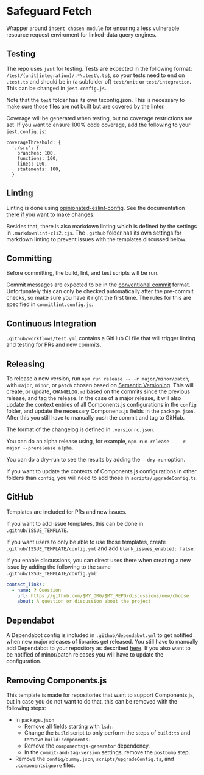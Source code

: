 # Safeguard Fetch

Wrapper around ``insert chosen module`` for ensuring a less vulnerable resource request enviroment for linked-data query engines.

## Testing

The repo uses `jest` for testing.
Tests are expected in the following format: `/test/(unit|integration)/.*\.test\.ts$`,
so your tests need to end on `.test.ts` and should be in (a subfolder of) `test/unit` or `test/integration`.
This can be changed in `jest.config.js`.

Note that the `test` folder has its own tsconfig.json.
This is necessary to make sure those files are not built but are covered by the linter.

Coverage will be generated when testing,
but no coverage restrictions are set.
If you want to ensure 100% code coverage,
add the following to your `jest.config.js`:

```text
coverageThreshold: {
  './src': {
    branches: 100,
    functions: 100,
    lines: 100,
    statements: 100,
  }
```

## Linting

Linting is done using [opinionated-eslint-config](https://github.com/joachimvh/opinionated-eslint-config).
See the documentation there if you want to make changes.

Besides that, there is also markdown linting which is defined by the settings in `.markdownlint-cli2.cjs`.
The `.github` folder has its own settings for markdown linting to prevent issues with the templates discussed below.

## Committing

Before committing, the build, lint, and test scripts will be run.

Commit messages are expected to be in the [conventional commit](https://www.conventionalcommits.org/en/v1.0.0/) format.
Unfortunately this can only be checked automatically after the pre-commit checks,
so make sure you have it right the first time.
The rules for this are specified in `commitlint.config.js`.

## Continuous Integration

`.github/workflows/test.yml` contains a GitHub CI file that will trigger linting and testing for PRs and new commits.

## Releasing

To release a new version, run `npm run release -- -r major/minor/patch`,
with `major`, `minor`, or `patch` chosen based on [Semantic Versioning](https://semver.org/).
This will create, or update, `CHANGELOG.md` based on the commits since the previous release,
and tag the release.
In the case of a major release,
it will also update the context entries of all Components.js configurations in the `config` folder,
and update the necessary Components.js fields in the `package.json`.
After this you still have to manually push the commit and tag to GitHub.

The format of the changelog is defined in `.versionrc.json`.

You can do an alpha release using, for example, `npm run release -- -r major --prerelease alpha`.

You can do a dry-run to see the results by adding the `--dry-run` option.

If you want to update the contexts of Components.js configurations in other folders than `config`,
you will need to add those in `scripts/upgradeConfig.ts`.

## GitHub

Templates are included for PRs and new issues.

If you want to add issue templates, this can be done in `.github/ISSUE_TEMPLATE`.

If you want users to only be able to use those templates,
create `.github/ISSUE_TEMPLATE/config.yml` and add `blank_issues_enabled: false`.

If you enable discussions, you can direct uses there when creating a new issue
by adding the following to the same `.github/ISSUE_TEMPLATE/config.yml`:

```yaml
contact_links:
  - name: ❓ Question
    url: https://github.com/$MY_ORG/$MY_REPO/discussions/new/choose
    about: A question or discussion about the project
```

## Dependabot

A Dependabot config is included in `.github/dependabot.yml`
to get notified when new major releases of libraries get released.
You still have to manually add Dependabot to your repository
as described [here](https://docs.github.com/en/code-security/getting-started/dependabot-quickstart-guide).
If you also want to be notified of minor/patch releases you will have to update the configuration.

## Removing Components.js

This template is made for repositories that want to support Components.js,
but in case you do not want to do that, this can be removed with the following steps:

* In `package.json`
    * Remove all fields starting with `lsd:`.
    * Change the `build` script to only perform the steps of `build:ts` and remove `build:components`.
    * Remove the `componentsjs-generator` dependency.
    * In the `commit-and-tag-version` settings, remove the `postbump` step.
* Remove the `config/dummy.json`, `scripts/upgradeConfig.ts`, and `.componentsignore` files.
